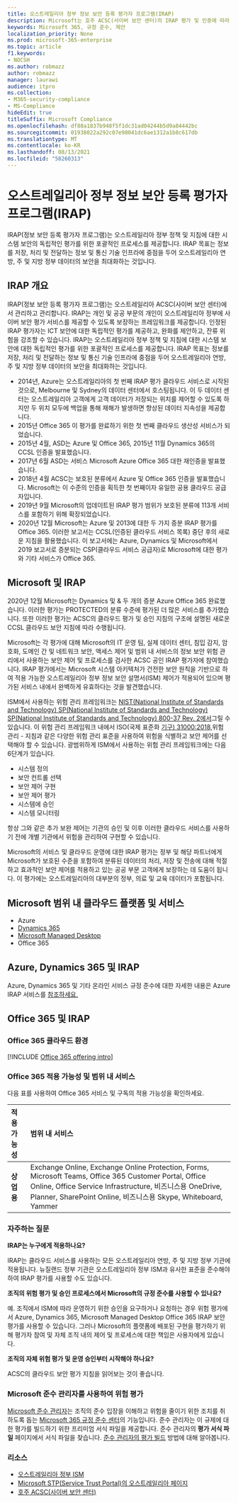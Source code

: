 ```yaml
---
title: 오스트레일리아 정부 정보 보안 등록 평가자 프로그램(IRAP)
description: Microsoft는 호주 ACSC(사이버 보안 센터)의 IRAP 평가 및 인증에 따라 DLM(미분분 배포 제한 마커) 및 보호된 데이터를 모두 위한 오스트레일리아 인증 클라우드 서비스 목록에 포함되어 있습니다.
keywords: Microsoft 365, 규정 준수, 제안
localization_priority: None
ms.prod: microsoft-365-enterprise
ms.topic: article
f1.keywords:
- NOCSH
ms.author: robmazz
author: robmazz
manager: laurawi
audience: itpro
ms.collection:
- M365-security-compliance
- MS-Compliance
hideEdit: true
titleSuffix: Microsoft Compliance
ms.openlocfilehash: df88a1837b948f5f1dc31ad04244b5d9a84442bc
ms.sourcegitcommit: 01938022a292c07e98041dc6ae1312a1b8c617db
ms.translationtype: MT
ms.contentlocale: ko-KR
ms.lasthandoff: 08/13/2021
ms.locfileid: "58260313"
---
```

# <a name="australian-government-information-security-registered-assessor-program-irap"></a>오스트레일리아 정부 정보 보안 등록 평가자 프로그램(IRAP)

IRAP(정보 보안 등록 평가자 프로그램)는 오스트레일리아 정부 정책 및 지침에 대한 시스템 보안의 독립적인 평가를 위한 포괄적인 프로세스를 제공합니다. IRAP 목표는 정보를 저장, 처리 및 전달하는 정보 및 통신 기술 인프라에 중점을 두어 오스트레일리아 연방, 주 및 지방 정부 데이터의 보안을 최대화하는 것입니다.

## <a name="irap-overview"></a>IRAP 개요

IRAP(정보 보안 등록 평가자 프로그램)는 오스트레일리아 ACSC(사이버 보안 센터)에서 관리하고 관리합니다. IRAP는 개인 및 공공 부문의 개인이 오스트레일리아 정부에 사이버 보안 평가 서비스를 제공할 수 있도록 보장하는 프레임워크를 제공합니다. 인정된 IRAP 평가자는 ICT 보안에 대한 독립적인 평가를 제공하고, 완화를 제안하고, 잔류 위험을 강조할 수 있습니다. IRAP는 오스트레일리아 정부 정책 및 지침에 대한 시스템 보안에 대한 독립적인 평가를 위한 포괄적인 프로세스를 제공합니다. IRAP 목표는 정보를 저장, 처리 및 전달하는 정보 및 통신 기술 인프라에 중점을 두어 오스트레일리아 연방, 주 및 지방 정부 데이터의 보안을 최대화하는 것입니다.

- 2014년, Azure는 오스트레일리아의 첫 번째 IRAP 평가 클라우드 서비스로 시작된 것으로, Melbourne 및 Sydney의 데이터 센터에서 호스팅됩니다. 이 두 데이터 센터는 오스트레일리아 고객에게 고객 데이터가 저장되는 위치를 제어할 수 있도록 하지만 두 위치 모두에 백업을 통해 재해가 발생하면 향상된 데이터 지속성을 제공합니다.
- 2015년 Office 365 이 평가를 완료하기 위한 첫 번째 클라우드 생산성 서비스가 되었습니다.
- 2015년 4월, ASD는 Azure 및 Office 365, 2015년 11월 Dynamics 365의 CCSL 인증을 발표했습니다.
- 2017년 6월 ASD는 서비스 Microsoft Azure Office 365 대한 재인증을 발표했습니다.
- 2018년 4월 ACSC는 보호된 분류에서 Azure 및 Office 365 인증을 발표했습니다. Microsoft는 이 수준의 인증을 획득한 첫 번째이자 유일한 공용 클라우드 공급자입니다.
- 2019년 9월 Microsoft의 업데이트된 IRAP 평가 범위가 보호된 분류에 113개 서비스를 포함하기 위해 확장되었습니다.
- 2020년 12월 Microsoft는 Azure 및 2013에 대한 두 가지 증분 IRAP 평가를 Office 365. 이러한 보고서는 CCSL(인증된 클라우드 서비스 목록) 중단 후의 새로운 지침을 활용했습니다. 이 보고서에는 Azure, Dynamics 및 Microsoft에서 2019 보고서로 증분되는 CSP(클라우드 서비스 공급자)로 Microsoft에 대한 평가와 기타 서비스가 Office 365.

## <a name="microsoft-and-irap"></a>Microsoft 및 IRAP

2020년 12월 Microsoft는 Dynamics 및 & 두 개의 증분 Azure Office 365 완료했습니다. 이러한 평가는 PROTECTED의 분류 수준에 평가된 더 많은 서비스를 추가했습니다. 또한 이러한 평가는 ACSC의 클라우드 평가 및 승인 지침의 구조에 설명된 새로운 CCSL 클라우드 보안 지침에 따라 수행됩니다. [](https://www.cyber.gov.au/acsc/government/cloud-security-guidance)

Microsoft는 각 평가에 대해 Microsoft의 IT 운영 팀, 실제 데이터 센터, 침입 감지, 암호화, 도메인 간 및 네트워크 보안, 액세스 제어 및 범위 내 서비스의 정보 보안 위험 관리에서 사용하는 보안 제어 및 프로세스를 검사한 ACSC 공인 IRAP 평가자에 참여했습니다. IRAP 평가에서는 Microsoft 시스템 아키텍처가 건전한 보안 원칙을 기반으로 하여 적용 가능한 오스트레일리아 정부 정보 보안 설명서(ISM) 제어가 적용되어 있으며 평가된 서비스 내에서 완벽하게 유효하다는 것을 발견했습니다.

ISM에서 사용하는 위험 관리 프레임워크는 [NIST(National Institute of Standards and Technology) SP(National Institute of Standards and Technology) SP(National Institute of Standards and Technology) 800-37 Rev. 2에서](https://csrc.nist.gov/publications/detail/sp/800-37/rev-2/final)그릴 수 있습니다. 이 위험 관리 프레임워크 내에서 ISO(국제 표준화 [기구) 31000:2018,](https://www.iso.org/standard/65694.html)위험 관리 - 지침과 같은 다양한 위험 관리 표준을 사용하여 위험을 식별하고 보안 제어를 선택해야 할 수 있습니다. 광범위하게 ISM에서 사용하는 위험 관리 프레임워크에는 다음 6단계가 있습니다.

- 시스템 정의
- 보안 컨트롤 선택
- 보안 제어 구현
- 보안 제어 평가
- 시스템에 승인
- 시스템 모니터링

항상 그와 같은 추가 보완 제어는 기관의 승인 및 이후 이러한 클라우드 서비스를 사용하기 전에 개별 기관에서 위험을 관리하여 구현할 수 있습니다.

Microsoft의 서비스 및 클라우드 운영에 대한 IRAP 평가는 정부 및 해당 파트너에게 Microsoft가 보호된 수준을 포함하여 분류된 데이터의 처리, 저장 및 전송에 대해 적절하고 효과적인 보안 제어를 적용하고 있는 공공 부문 고객에게 보장하는 데 도움이 됩니다. 이 평가에는 오스트레일리아의 대부분의 정부, 의료 및 교육 데이터가 포함됩니다.

## <a name="microsoft-in-scope-cloud-platforms--services"></a>Microsoft 범위 내 클라우드 플랫폼 및 서비스

- Azure
- [Dynamics 365](https://aka.ms/d365-compliance-list)
- [Microsoft Managed Desktop](/microsoft-365/managed-desktop/intro/compliance)
- Office 365

## <a name="azure-dynamics-365-and-irap"></a>Azure, Dynamics 365 및 IRAP

Azure, Dynamics 365 및 기타 온라인 서비스 규정 준수에 대한 자세한 내용은 Azure IRAP 서비스를 [참조하세요.](/azure/compliance/offerings/offering-australia-irap)

## <a name="office-365-and-irap"></a>Office 365 및 IRAP

### <a name="office-365-cloud-environments"></a>Office 365 클라우드 환경

[!INCLUDE [Office 365 offering intro](../includes/o365-offering-introduction.md)]

### <a name="office-365-applicability-and-in-scope-services"></a>Office 365 적용 가능성 및 범위 내 서비스

다음 표를 사용하여 Office 365 서비스 및 구독의 적용 가능성을 확인하세요.

| **적용 가능성** | **범위 내 서비스** |
|:------------------|:----------------------|
| **상업용** | Exchange Online, Exchange Online Protection, Forms, Microsoft Teams, Office 365 Customer Portal, Office Online, Office Service Infrastructure, 비즈니스용 OneDrive, Planner, SharePoint Online, 비즈니스용 Skype, Whiteboard, Yammer |

### <a name="frequently-asked-questions"></a>자주하는 질문

**IRAP는 누구에게 적용하나요?**

IRAP는 클라우드 서비스를 사용하는 모든 오스트레일리아 연방, 주 및 지방 정부 기관에 적용됩니다. 뉴질랜드 정부 기관은 오스트레일리아 정부 ISM과 유사한 표준을 준수해야 하여 IRAP 평가를 사용할 수도 있습니다.

**조직의 위험 평가 및 승인 프로세스에서 Microsoft의 규정 준수를 사용할 수 있나요?**

예. 조직에서 ISM에 따라 운영하기 위한 승인을 요구하거나 요청하는 경우 위험 평가에서 Azure, Dynamics 365, Microsoft Managed Desktop Office 365 IRAP 보안 평가를 사용할 수 있습니다. 그러나 Microsoft의 플랫폼에 배포된 구현을 평가하기 위해 평가자 참여 및 자체 조직 내의 제어 및 프로세스에 대한 책임은 사용자에게 있습니다.

**조직의 자체 위험 평가 및 운영 승인부터 시작해야 하나요?**

ACSC의 클라우드 [](https://www.cyber.gov.au/acsc/government/cloud-security-guidance) 보안 평가 지침을 읽어보는 것이 좋습니다.

### <a name="use-microsoft-compliance-manager-to-assess-your-risk"></a>Microsoft 준수 관리자를 사용하여 위험 평가

[Microsoft 준수 관리자](/microsoft-365/compliance/compliance-manager)는 조직의 준수 입장을 이해하고 위험을 줄이기 위한 조치를 취하도록 돕는 [Microsoft 365 규정 준수 센터](/microsoft-365/compliance/microsoft-365-compliance-center)의 기능입니다. 준수 관리자는 이 규제에 대한 평가를 빌드하기 위한 프리미엄 서식 파일을 제공합니다. 준수 관리자의 **평가 서식 파일** 페이지에서 서식 파일을 찾습니다. [준수 관리자의 평가 빌드](/microsoft-365/compliance/compliance-manager-assessments) 방법에 대해 알아봅니다.

### <a name="resources"></a>리소스

- [오스트레일리아 정부 ISM](https://acsc.gov.au/infosec/ism/index.htm)
- [Microsoft STP(Service Trust Portal)의 오스트레일리아 페이지](https://aka.ms/au-irap)
- [호주 ACSC(사이버 보안 센터)](https://www.cyber.gov.au)
